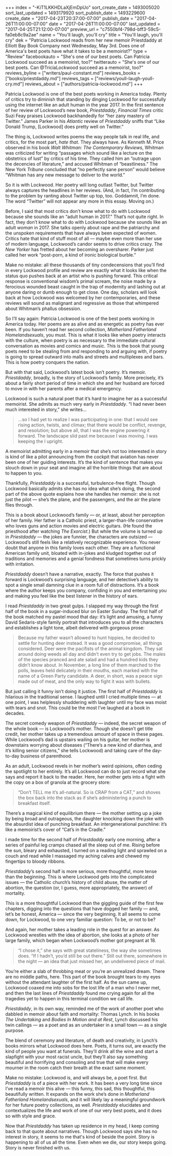 +++
index = "-KiT1LKKHDLaXjEmDpUo"
sort_create_date = 1493005020
sort_last_updated = 1493179920
sort_publish_date = 1493229600
create_date = "2017-04-23T20:37:00-07:00"
publish_date = "2017-04-26T11:00:00-07:00"
date = "2017-04-26T11:00:00-07:00"
last_updated = "2017-04-25T21:12:00-07:00"
preview_url = "c7550bf4-798d-bff3-59c5-fa0eb8c9a2ae"
name = "You'll laugh, you'll cry"
title = "You'll laugh, you'll cry"
dek = "Patricia Lockwood reads from her new memoir Priestdaddy at Elliott Bay Book Company next Wednesday, May 3rd. Does one of America's best poets have what it takes to be a memoirist?"
type = "Review"
facebookauto = "She's one of our best poets. Can Patricia Lockwood succeed as a memoirist, too?"
twitterauto = "She's one of our best poets. Can @TriciaLockwood succeed as a memoirist, too?"
reviews_byline = ["writers/paul-constant.md"]
reviews_books = ["books/priestdaddy.md"]
reviews_tags = ["reviews/youll-laugh-youll-cry.md"]
reviews_about = ["authors/patricia-lockwood.md"]
+++

Patricia Lockwood is one of the best poets working in America today. Plenty of critics try to diminish that standing by dinging Lockwood for successfully using the internet like an adult human in the year 2017. In the first sentence of her review of Lockwood’s new book, *Priestdaddy*, *Financial Times* critic Suzi Feay praises Lockwood backhandedly for “her zany mastery of Twitter.” James Parker in his *Atlantic* review of *Priestdaddy* sniffs that “Like Donald Trump, [Lockwood] does pretty well on Twitter.”

The thing is, Lockwood writes poems the way people talk in real life, and critics, for the most part, *hate that*. They always have. As Kenneth M. Price observed in his book *Walt Whitman: The Contemporary Reviews*, Whitman was criticized for writing “passages which sound like a lecture on the obstetrics of lust” by critics of his time. They called him an “outrage upon the decencies of literature,” and accused Whitman of “beastliness.” The New York *Tribune* concluded that “no perfectly sane person” would believe “Whitman has any new message to deliver to the world.”

So it is with Lockwood. Her poetry will long outlast Twitter, but Twitter always captures the headlines in her reviews. (And, in fact, I’m contributing to the problem by ranting about Twitter up top, too. Goddamnit, I’m done. The word “Twitter” will not appear any more in this essay. Moving on.)

Before, I said that most critics don’t know what to do with Lockwood because she sounds like an “adult human in 2017.” That’s not quite right. In fact, they don’t know what to do with Lockwood because she sounds like an adult *woman* in 2017. She talks openly about rape and the patriarchy and the unspoken requirements that have always been expected of women. Critics hate that kind of stuff most of all — maybe even more than her use of modern language, Lockwood’s candor seems to drive critics crazy. The *New Yorker* has fretted about her becoming an oversharer. Parker just called her work “post-porn, a kind of ironic biological burble.”

Make no mistake: all these thousands of tiny condecensions that you’ll find in every Lockwood profile and review are exactly what it looks like when the status quo pushes back at an artist who is pushing forward. This critical response is conventional wisdom’s primal scream, the noise made by a ferocious wounded beast caught in the trap of modernity and lashing out at anyone daring or dumb enough to get close. One day, scholars will look back at how Lockwood was welcomed by her contemporaries, and these reviews will sound as malignant and regressive as those that whimpered about Whitman’s phallus obsession.

So I’ll say again: Patricia Lockwood is one of the best poets working in America today. Her poems are as alive and as energetic as poetry has ever been. If you haven’t read her second collection, *Motherland Fatherland Homelandsexuals*, you must. This is what it looks like when poetry interacts with the culture, when poetry is as necessary to the immediate cultural conversation as movies and comics and music. This is the book that young poets need to be stealing from and responding to and arguing with, if poetry is going to spread outward into malls and streets and multiplexes and bars. This is how poetry conquers the nation.

<div class="break"></div>

But with that said, Lockwood’s latest book isn’t poetry. It’s memoir. *Priestdaddy*, broadly, is the story of Lockwood’s family. More precisely, it’s about a fairly short period of time in which she and her husband are forced to move in with her parents after a medical emergency. 

Lockwood is such a natural poet that it’s hard to imagine her as a successful memoirist. She admits as much very early in *Priestdaddy*. “I had never been much interested in story,” she writes…

<blockquote>…so I had yet to realize I was participating in one: that I would see rising action, twists, and climax; that there would be conflict, revenge, and resolution; but above all, that I was the engine powering it forward. The landscape slid past me because I was moving. I was keeping the I upright.</blockquote>

A memoirist admitting early in a memoir that she’s not too interested in story is kind of like a pilot announcing from the cockpit that aviation has never been one of her guiding interests. It’s the kind of sentence that makes you slouch down in your seat and imagine all the horrible things that are about to happen to you.

Thankfully, *Priestdaddy* is a successful, turbulence-free flight. Though Lockwood basically admits she has no idea what she’s doing, the second part of the above quote explains how she handles her memoir: she is not just the pilot — she’s the plane, and the passengers, and the air the plane flies through. 

This is a book about Lockwood’s family — or, at least, about her perception of her family. Her father is a Catholic priest, a larger-than-life conservative who loves guns and action movies and electric guitars. (He found the priesthood after watching *The Exorcist*.)  But while the volume is turned up in *Priestdaddy* — the jokes are funnier, the characters are outsized — Lockwood’s still feels like a relatively recognizable experience. You never doubt that anyone in this family loves each other. They are a functional American family unit, bloated with in-jokes and kludged together out of traditions and memories and a genial fondness that sometimes turns prickly with irritation.

*Priestdaddy* doesn’t have a narrative, exactly. The force that pushes it forward is Lockwood’s surprising language, and her detective’s ability to spot a single small damning clue in a room full of distractions. It’s a book where the author keeps you company, confiding in you and entertaining you and making you feel like the best listener in the history of ears.

<div class="break"></div>

I read *Priestdaddy* in two great gulps. I slapped my way through the first half of the book in a sugar-induced blur on Easter Sunday. The first half of the book matched my pastel mood that day: it’s light and amusing, a funny David Sedaris-style family portrait that introduces you to all the characters and establishes a light tone, albeit delivered with gorgeous prose:

<blockquote> Because my father wasn’t allowed to hunt hippies, he decided to settle for hunting deer instead. It was a good compromise, all things considered. Deer were the pacifists of the animal kingdom. They sat around doing weeds all day and didn’t even try to get jobs. The males of the species pranced and ate salad and had a hundred kids they didn’t know about. In November, a long line of them marched to the polls, leaves held delicately in their mouths, each marked with the name of a Green Party candidate. A deer, in short, was a peace sign made out of meat, and the only way to fight it was with bullets.</blockquote>

But just calling it funny isn’t doing it justice. The first half of *Priestdaddy* is hilarious in the traditional sense. I laughed until I cried multiple times — at one point, I was helplessly shuddering with laughter until my face was moist with tears and snot. This could be the most I’ve laughed at a book in decades.

The secret comedy weapon of *Priestdaddy* — indeed, the secret weapon of the whole book — is Lockwood’s mother. Though she doesn’t get title credit, her mother takes up a tremendous amount of space in these pages. While Lockwood’s dad is upstairs wailing on his guitar, her mother is downstairs worrying about diseases (“There’s a new kind of diarrhea, and it’s killing senior citizens,” she tells Lockwood) and taking care of the day-to-day business of parenthood.

As an adult, Lockwood revels in her mother’s weird opinions, often ceding the spotlight to her entirely. It’s all Lockwood can do to just record what she says and report it back to the reader. Here, her mother gets into a fight with the copy on a box of granola at the grocery store:

<blockquote>“Don’t TELL me it’s all-natural. So is CRAP from a CAT,” and shoves the box back into the stack as if she’s administering a punch to breakfast itself.</blockquote>

There’s a magical kind of equilibrium there — the mother setting up a joke by being broad and outrageous, the daughter knocking down the joke with the absurdist idea of punching breakfast. An intergenerational punchline: it’s like a memoirist’s cover of “Cat’s in the Cradle.” 

<div class="break"></div>

I made time for the second half of *Priestdaddy* early one morning, after a series of painful leg cramps chased all the sleep out of me. Rising before the sun, bleary and exhausted, I turned on a reading light and sprawled on a couch and read while I massaged my aching calves and chewed my fingertips to bloody ribbons.

*Priestdaddy*’s second half is more serious, more thoughtful, more tense than the beginning. This is where Lockwood gets into the complicated issues — the Catholic church’s history of child abuse, the matter of abortion, the question (or, I guess, more appropriately, the answer) of mortality. 

This is a more thoughtful Lockwood than the giggling guide of the first few chapters, digging into the questions that have dogged her family — and, let’s be honest, America — since the very beginning. It all seems to come down, for Lockwood, to one very familiar question: To be, or not to be?

And again, her mother takes a leading role in the quest for an answer. As Lockwood wrestles with the idea of abortion, she looks at a photo of her large family, which began when Lockwood’s mother got pregnant at 18.

<blockquote>“I chose it,” she says with great stateliness, the way she sometimes does. “If I hadn’t, you’d still be out there.” Still out there, somewhere in the night — an idea that just missed her, an undelivered piece of mail.</blockquote>

You’re either a slab of throbbing meat or you’re an unrealized dream. There are no middle paths, here. This part of the book brought tears to my eyes without the attendant laughter of the first half. As the sun came up, Lockwood coaxed me into sobs for the lost life of a man who I never met, and then the last lines of *Priestdaddy* found me crying again for all the tragedies yet to happen in this terminal condition we call life.

*Priestdaddy*, in its own way, reminded me of the work of another poet who dabbled in memoir about faith and mortality: Thomas Lynch. In his books *The Undertaking* and *Bodies In Motion and at Rest*, Lynch discussed his twin callings — as a poet and as an undertaker in a small town — as a single purpose. 

The blend of ceremony and literature, of death and creativity, in Lynch’s books mirrors what Lockwood does here. Poets, it turns out, are exactly the kind of people you want at funerals. They’ll drink all the wine and start a slapfight with your most racist uncle, but they’ll also say something beautiful and horrifying and consoling and true that will make every mourner in the room catch their breath at the exact same moment.

<div class="break"></div>

Make no mistake: Lockwood is, and will always be, a poet first. But *Priestdaddy* is of a piece with her work. It has been a very long time since I’ve read a memoir this alive — this funny, this sad, this thoughtful, this beautifully written. It expands on the work she’s done in *Motherland Fatherland Homelandsexuals*, and it will likely lay a meaningful groundwork for her future poetry collections, as well. *Priestdaddy* elucidates and contextualizes the life and work of one of our very best poets, and it does so with style and grace. 

Now that *Priestdaddy* has taken up residence in my head, I keep coming back to that quote about narratives. Though Lockwood says she has no interest in story, it seems to me that's kind of beside the point. Story is happening to all of us all the time. Even when we die, our story keeps going. Story is never finished with us.

